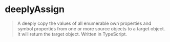 # deeplyAssign
> A deeply copy the values of all enumerable own properties and symbol properties from one or more source objects to a target object. It will return the target object. Written in TypeScript.
